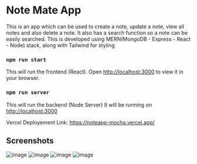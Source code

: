# Note Mate App
This is an app which can be used to create a note, update a note, view all notes and also delete a note. It also has a search function so a note can be easily searched.
This is developed using MERN(MongoDB - Express - React - Node) stack, along with Tailwind for styling

### `npm run start`

This will run the frontend (React).
Open [http://localhost:3000](http://localhost:3000) to view it in your browser.

### `npm run server`

This will run the backend (Node Server)
It will be running on [http://localhost:3000](http://localhost:5000) 

Vercel Deployement Link: https://noteapp-mocha.vercel.app/

## Screenshots
![image](https://github.com/iamakmal/noteapp/assets/95517227/d8d323c7-31d0-4b8c-9f1d-c887daacba28)
![image](https://github.com/iamakmal/noteapp/assets/95517227/c4d65bf8-d2a5-4d37-88cd-2bbc54ee9123)
![image](https://github.com/iamakmal/noteapp/assets/95517227/d249890a-abad-49e5-9d61-0238b199095c)
![image](https://github.com/iamakmal/noteapp/assets/95517227/a53345c7-c86a-429a-9c87-ad59042de356)



